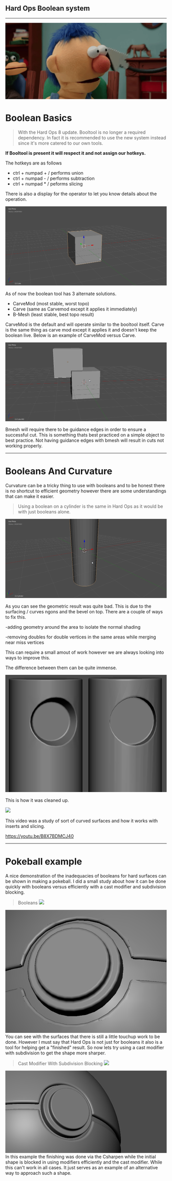 ## Hard Ops Boolean system
___

![](img\smack.gif)

# Boolean Basics

> With the Hard Ops 8 update. Booltool is no longer a required dependency. In fact it is recommended to use the new system instead since it's more catered to our own tools.

**If Booltool is present it will respect it and not assign our hotkeys.**

The hotkeys are as follows
  - ctrl + numpad + / performs union
  - ctrl + numpad - / performs subtraction
  - ctrl + numpad * / peforms slicing

There is also a display for the operator to let you know details about the operation.

![img](.\img\bool\b1.gif)

As of now the boolean tool has 3 alternate solutions.
 - CarveMod (most stable, worst topo)
 - Carve (same as Carvemod except it applies it immediately)
 - B-Mesh (least stable, best topo result)

CarveMod is the default and will operate similar to the booltool itself.
Carve is the same thing as carve mod except it applies it and doesn't keep the boolean live. Below is an example of CarveMod versus Carve.

![img](.\img\bool\b2.gif)

Bmesh will require there to be guidance edges in order to ensure a successful cut. This is something thats best practiced on a simple object to best practice. Not having guidance edges with bmesh will result in cuts not working properly.

___

# Booleans And Curvature

Curvature can be a tricky thing to use with booleans and to be honest there is no shortcut to efficient geometry however there are some understandings that can make it easier.

> Using a boolean on a cylinder is the same in Hard Ops as it would be with just booleans alone.

![](img\bool\b3.gif)

As you can see the geometric result was quite bad. This is due to the surfacing / curves ngons and the bevel on top. There are a couple of ways to fix this.

  -adding geometry around the area to isolate the normal shading

  -removing doubles for double vertices in the same areas while merging near miss vertices

  This can require a small amout of work however we are always looking into ways to improve this.

  The difference between them can be quite immense.

  ![](img\bool\b4.png)

This is how it was cleaned up.

![](img\bool\b5.gif)



This video was a study of sort of curved surfaces and how it works with inserts and slicing.

https://youtu.be/B8X7BDMCJ40


___

# Pokeball example

A nice demonstration of the inadequacies of booleans for hard surfaces can be shown in making a pokeball. I did a small study about how it can be done quickly with booleans versus efficiently with a cast modifier and subdivision blocking.

> Booleans
![](img\bool\b6.gif)

![](img\bool\b7.png)
You can see with the surfaces that there is still a little touchup work to be done. However I must say that Hard Ops is not just for booleans it also is a tool for helping get a "finished" result. So now lets try using a cast modifier with subdivision to get the shape more sharper.

>Cast Modifier With Subdivision Blocking
![](img\bool\b8.gif)

![](img\bool\b9.png)
In this example the finishing was done via the Csharpen while the initial shape is blocked in using modifiers efficiently and the cast modifier. While this can't work in all cases. It just serves as an example of an alternative way to approach such a shape.
